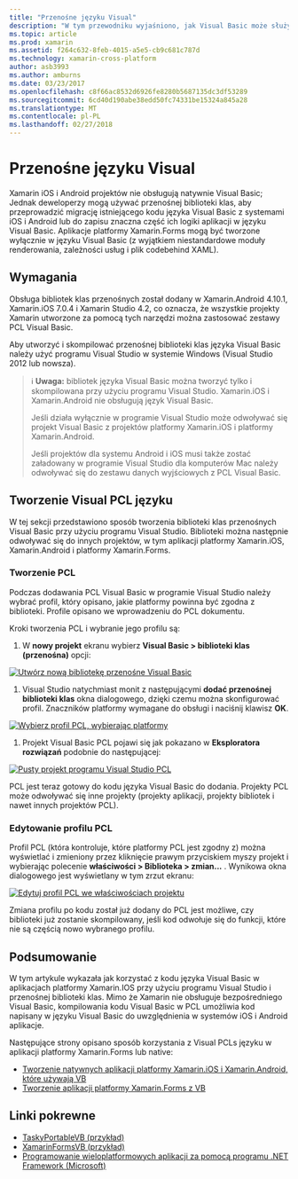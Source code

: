```yaml
---
title: "Przenośne języku Visual"
description: "W tym przewodniku wyjaśniono, jak Visual Basic może służyć do zapisu projektów przenośnej biblioteki klasy (PCL), które mogą być używane w rozwiązaniach przeznaczonych dla platformy Xamarin.iOS i platformy Xamarin.Android."
ms.topic: article
ms.prod: xamarin
ms.assetid: f264c632-8feb-4015-a5e5-cb9c681c787d
ms.technology: xamarin-cross-platform
author: asb3993
ms.author: amburns
ms.date: 03/23/2017
ms.openlocfilehash: c8f66ac8532d6926fe8280b5687135dc3df53289
ms.sourcegitcommit: 6cd40d190abe38edd50fc74331be15324a845a28
ms.translationtype: MT
ms.contentlocale: pl-PL
ms.lasthandoff: 02/27/2018
---
```

# <a name="portable-visual-basicnet"></a>Przenośne języku Visual

Xamarin iOS i Android projektów nie obsługują natywnie Visual Basic; Jednak deweloperzy mogą używać przenośnej biblioteki klas, aby przeprowadzić migrację istniejącego kodu języka Visual Basic z systemami iOS i Android lub do zapisu znaczna część ich logiki aplikacji w języku Visual Basic. Aplikacje platformy Xamarin.Forms mogą być tworzone wyłącznie w języku Visual Basic (z wyjątkiem niestandardowe moduły renderowania, zależności usług i plik codebehind XAML).

## <a name="requirements"></a>Wymagania

Obsługa bibliotek klas przenośnych został dodany w Xamarin.Android 4.10.1, Xamarin.iOS 7.0.4 i Xamarin Studio 4.2, co oznacza, że wszystkie projekty Xamarin utworzone za pomocą tych narzędzi można zastosować zestawy PCL Visual Basic.

Aby utworzyć i skompilować przenośnej biblioteki klas języka Visual Basic należy użyć programu Visual Studio w systemie Windows (Visual Studio 2012 lub nowsza).

> ℹ️ **Uwaga:** bibliotek języka Visual Basic można tworzyć tylko i skompilowana przy użyciu programu Visual Studio. Xamarin.iOS i Xamarin.Android nie obsługują język Visual Basic.
>
> Jeśli działa wyłącznie w programie Visual Studio może odwoływać się projekt Visual Basic z projektów platformy Xamarin.iOS i platformy Xamarin.Android.
>
> Jeśli projektów dla systemu Android i iOS musi także zostać załadowany w programie Visual Studio dla komputerów Mac należy odwoływać się do zestawu danych wyjściowych z PCL Visual Basic.


## <a name="creating-a-visual-basicnet-pcl"></a>Tworzenie Visual PCL języku

W tej sekcji przedstawiono sposób tworzenia biblioteki klas przenośnych Visual Basic przy użyciu programu Visual Studio.
Biblioteki można następnie odwoływać się do innych projektów, w tym aplikacji platformy Xamarin.iOS, Xamarin.Android i platformy Xamarin.Forms.

### <a name="creating-a-pcl"></a>Tworzenie PCL

Podczas dodawania PCL Visual Basic w programie Visual Studio należy wybrać profil, który opisano, jakie platformy powinna być zgodna z biblioteki. Profile opisano we wprowadzeniu do PCL dokumentu.

Kroki tworzenia PCL i wybranie jego profilu są:

1.  W **nowy projekt** ekranu wybierz **Visual Basic > biblioteki klas (przenośna)** opcji:

  [ ![](images/image1-sml.png "Utwórz nową bibliotekę przenośne Visual Basic")](images/image1.png)

1.  Visual Studio natychmiast monit z następującymi **dodać przenośnej biblioteki klas** okna dialogowego, dzięki czemu można skonfigurować profil. Znaczników platformy wymagane do obsługi i naciśnij klawisz **OK**.

  [ ![](images/image2-sml.png "Wybierz profil PCL, wybierając platformy")](images/image2.png)

1.  Projekt Visual Basic PCL pojawi się jak pokazano w **Eksploratora rozwiązań** podobnie do następującej:

  [ ![](images/image3-sml.png "Pusty projekt programu Visual Studio PCL")](images/image3.png)


PCL jest teraz gotowy do kodu języka Visual Basic do dodania. Projekty PCL może odwoływać się inne projekty (projekty aplikacji, projekty bibliotek i nawet innych projektów PCL).

### <a name="editing-the-pcl-profile"></a>Edytowanie profilu PCL

Profil PCL (która kontroluje, które platformy PCL jest zgodny z) można wyświetlać i zmieniony przez kliknięcie prawym przyciskiem myszy projekt i wybierając polecenie **właściwości > Biblioteka > zmian...** . Wynikowa okna dialogowego jest wyświetlany w tym zrzut ekranu:

 [ ![](images/image4-sml.png "Edytuj profil PCL we właściwościach projektu")](images/image4.png)

Zmiana profilu po kodu został już dodany do PCL jest możliwe, czy biblioteki już zostanie skompilowany, jeśli kod odwołuje się do funkcji, które nie są częścią nowo wybranego profilu.


## <a name="summary"></a>Podsumowanie

W tym artykule wykazała jak korzystać z kodu języka Visual Basic w aplikacjach platformy Xamarin.IOS przy użyciu programu Visual Studio i przenośnej biblioteki klas. Mimo że Xamarin nie obsługuje bezpośredniego Visual Basic, kompilowania kodu Visual Basic w PCL umożliwia kod napisany w języku Visual Basic do uwzględnienia w systemów iOS i Android aplikacje.

Następujące strony opisano sposób korzystania z Visual PCLs języku w aplikacji platformy Xamarin.Forms lub native:

- [Tworzenie natywnych aplikacji platformy Xamarin.iOS i Xamarin.Android, które używają VB](native-apps.md)
- [Tworzenie aplikacji platformy Xamarin.Forms z VB](xamarin-forms.md)


## <a name="related-links"></a>Linki pokrewne

- [TaskyPortableVB (przykład)](https://github.com/xamarin/mobile-samples/tree/master/VisualBasic/TaskyPortableVB)
- [XamarinFormsVB (przykład)](https://github.com/xamarin/mobile-samples/tree/master/VisualBasic/XamarinFormsVB)
- [Programowanie wieloplatformowych aplikacji za pomocą programu .NET Framework (Microsoft)](http://msdn.microsoft.com/en-us/library/gg597391(v=vs.110).aspx)